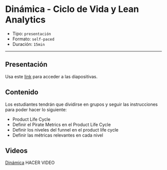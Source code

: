 # Dinámica - Ciclo de Vida y Lean Analytics

* Tipo: `presentación`
* Formato: `self-paced`
* Duración: `15min`

***

## Presentación
Usa este [link](https://docs.google.com/presentation/d/1FKlFdGL0CeAYJ84xnNgpoQDczqIjZ0nuD7Dj_r7eALA/edit#slide=id.g39a33457b3_0_196) para acceder a las diapositivas.

## Contenido
Los estudiantes tendrán que dividirse en grupos y seguir las instrucciones para poder hacer lo siguiente:

* Product Life Cycle
* Definir el Pirate Metrics en el Product Life Cycle
* Definir los niveles del funnel en el product life cycle
* Definir las métricas relevantes en cada nivel

## Videos
[Dinámica]() HACER VIDEO



